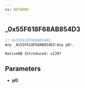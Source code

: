 ```yaml
---
ns: NETWORK
---
```

## _0x55F618F68AB854D3

```c
// 0x55F618F68AB854D3
Any _0x55F618F68AB854D3(Any p0);
```

```
NativeDB Introduced: v1207
```

## Parameters
* **p0**:
